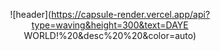 <div align=center> 

![header](https://capsule-render.vercel.app/api?type=waving&height=300&text=DAYE WORLD!%20&desc%20%20&color=auto) <br>

